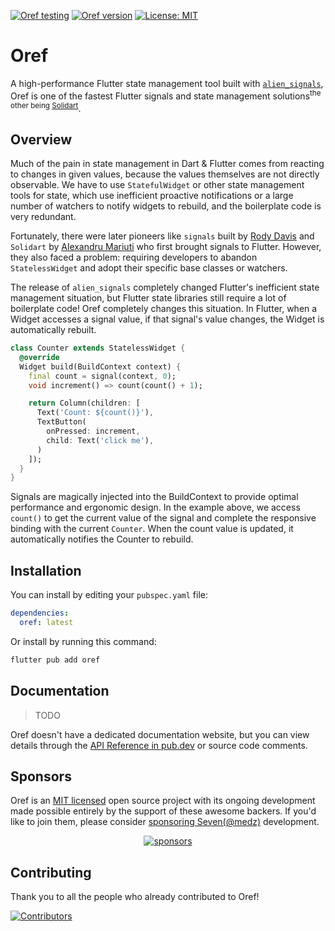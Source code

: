 [![Oref testing](https://github.com/medz/oref/actions/workflows/test.yml/badge.svg)](https://github.com/medz/oref/actions/workflows/test.yml)
[![Oref version](https://img.shields.io/pub/v/oref)](https://pub.dev/packages/oref)
[![License: MIT](https://img.shields.io/badge/License-MIT-yellow.svg)](LICENSE)

# Oref

A high-performance Flutter state management tool built with [`alien_signals`](https://github.com/medz/alien-signals-dart), Oref is one of the fastest Flutter signals and state management solutions<sup>the other being [Solidart](https://github.com/nank1ro/solidart)</sup>.

## Overview

Much of the pain in state management in Dart & Flutter comes from reacting to changes in given values, because the values themselves are not directly observable. We have to use `StatefulWidget` or other state management tools for state, which use inefficient proactive notifications or a large number of watchers to notify widgets to rebuild, and the boilerplate code is very redundant.

Fortunately, there were later pioneers like `signals` built by [Rody Davis](https://github.com/rodydavis) and `Solidart` by [Alexandru Mariuti](https://github.com/nank1ro) who first brought signals to Flutter. However, they also faced a problem: requiring developers to abandon `StatelessWidget` and adopt their specific base classes or watchers.

The release of `alien_signals` completely changed Flutter's inefficient state management situation, but Flutter state libraries still require a lot of boilerplate code! Oref completely changes this situation. In Flutter, when a Widget accesses a signal value, if that signal's value changes, the Widget is automatically rebuilt.

```dart
class Counter extends StatelessWidget {
  @override
  Widget build(BuildContext context) {
    final count = signal(context, 0);
    void increment() => count(count() + 1);

    return Column(children: [
      Text('Count: ${count()}'),
      TextButton(
        onPressed: increment,
        child: Text('click me'),
      )
    ]);
  }
}
```

Signals are magically injected into the BuildContext to provide optimal performance and ergonomic design. In the example above, we access `count()` to get the current value of the signal and complete the responsive binding with the current `Counter`. When the count value is updated, it automatically notifies the Counter to rebuild.

## Installation

You can install by editing your `pubspec.yaml` file:
```yaml
dependencies:
  oref: latest
```

Or install by running this command:
```bash
flutter pub add oref
```

## Documentation

> TODO

Oref doesn't have a dedicated documentation website, but you can view details through the [API Reference in pub.dev](https://pub.dev/documentation/oref/latest/oref/) or source code comments.

## Sponsors

Oref is an [MIT licensed](https://github.com/medz/spry/blob/main/LICENSE) open source project with its ongoing development made possible entirely by the support of these awesome backers. If you'd like to join them, please consider [sponsoring Seven(@medz)](https://github.com/sponsors/medz) development.

<p align="center">
  <a target="_blank" href="https://github.com/sponsors/medz">
    <img alt="sponsors" src="https://cdn.jsdelivr.net/gh/medz/public/sponsors.tiers.svg">
  </a>
</p>

## Contributing

Thank you to all the people who already contributed to Oref!

[![Contributors](https://contrib.rocks/image?repo=medz/oref)](https://github.com/medz/oref/graphs/contributors)
